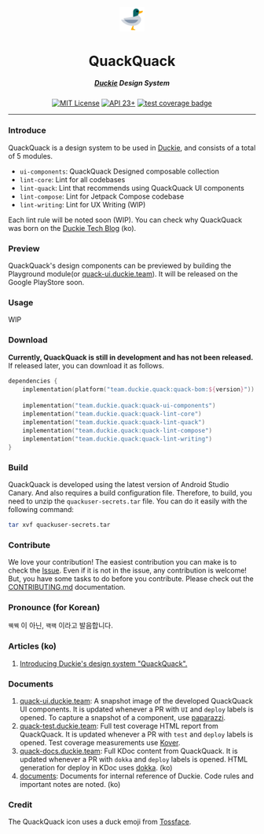 <p align="center">
  <img src="./assets/toss-duck.svg" width="10%" alt="duck" />
</p>
<h1 align="center">QuackQuack</h1>
<h5 align="center"><a href="https://github.com/sungbinland/duckie">Duckie</a> Design System</h5>
<p align="center">
  <a href="LICENSE"><img alt="MIT License" src="https://img.shields.io/badge/License-MIT-blue"/></a>
  <a href="https://developer.android.com/about/versions/marshmallow"><img alt="API 23+" src="https://img.shields.io/badge/API-23%2B-brightgreen.svg"/></a>
  <a href="https://codecov.io/gh/sungbinland/duckie-quack-quack" > <img alt="test coverage badge" src="https://codecov.io/gh/sungbinland/duckie-quack-quack/branch/develop/graph/badge.svg?token=ACRJ1R22YD"/></a>
</p>

---

### Introduce

QuackQuack is a design system to be used in [Duckie](https://github.com/sungbinland/duckie), and consists of a total of 5 modules.

- `ui-components`: QuackQuack Designed composable collection
- `lint-core`: Lint for all codebases
- `lint-quack`: Lint that recommends using QuackQuack UI components
- `lint-compose`: Lint for Jetpack Compose codebase
- `lint-writing`:  Lint for UX Writing (WIP)

Each lint rule will be noted soon (WIP). You can check why QuackQuack was born on the [Duckie Tech Blog](https://medium.com/duckie-stories/%EB%8D%95%ED%82%A4%EC%9D%98-%EB%94%94%EC%9E%90%EC%9D%B8-%EC%8B%9C%EC%8A%A4%ED%85%9C-%EA%BD%A5%EA%BD%A5-%EC%9D%84-%EC%86%8C%EA%B0%9C%ED%95%A9%EB%8B%88%EB%8B%A4-59d962c4bf7) (ko).

### Preview

QuackQuack's design components can be previewed by building the Playground module(or [quack-ui.duckie.team](https://quack-ui.duckie.team/)). It will be released on the Google PlayStore soon.

### Usage

WIP

### Download

**Currently, QuackQuack is still in development and has not been released.** If released later, you can download it as follows.

```kotlin
dependencies {
    implementation(platform("team.duckie.quack:quack-bom:${version}"))

    implementation("team.duckie.quack:quack-ui-components")
    implementation("team.duckie.quack:quack-lint-core")
    implementation("team.duckie.quack:quack-lint-quack")
    implementation("team.duckie.quack:quack-lint-compose")
    implementation("team.duckie.quack:quack-lint-writing")
}
```

### Build

QuackQuack is developed using the latest version of Android Studio Canary. And also requires a build configuration file. Therefore, to build, you need to unzip the `quackuser-secrets.tar` file. You can do it easily with the following command:

```bash
tar xvf quackuser-secrets.tar
```

### Contribute

We love your contribution! The easiest contribution you can make is to check the [Issue](https://github.com/sungbinland/duckie-quack-quack/issues). Even if it is not in the issue, any contribution is welcome! But, you have some tasks to do before you contribute. Please check out the [CONTRIBUTING.md](.github/CONTRIBUTING.md) documentation.

### Pronounce (for Korean)

`꿱꿱` 이 아닌, `꽥꽥` 이라고 발음합니다.

### Articles (ko)

1. [Introducing Duckie's design system "QuackQuack".](https://blog.duckie.team/%EB%8D%95%ED%82%A4%EC%9D%98-%EB%94%94%EC%9E%90%EC%9D%B8-%EC%8B%9C%EC%8A%A4%ED%85%9C-%EA%BD%A5%EA%BD%A5-%EC%9D%84-%EC%86%8C%EA%B0%9C%ED%95%A9%EB%8B%88%EB%8B%A4-59d962c4bf7)

### Documents

1. [quack-ui.duckie.team](https://quack-ui.duckie.team/): A snapshot image of the developed QuackQuack UI components. It is updated whenever a PR with `UI` and `deploy` labels is opened. To capture a snapshot of a component, use [paparazzi](https://github.com/cashapp/paparazzi).
2. [quack-test.duckie.team](https://quack-test.duckie.team/): Full test coverage HTML report from QuackQuack. It is updated whenever a PR with `test` and `deploy` labels is opened. Test coverage measurements use [Kover](https://github.com/Kotlin/kotlinx-kover).
3. [quack-docs.duckie.team](https://quack-docs.duckie.team/): Full KDoc content from QuackQuack. It is updated whenever a PR with `dokka` and `deploy` labels is opened. HTML generation for deploy in KDoc uses [dokka](https://github.com/Kotlin/dokka). (ko)
4. [documents](/documents): Documents for internal reference of Duckie. Code rules and important notes are noted. (ko)

### Credit

The QuackQuack icon uses a duck emoji from [Tossface](https://toss.im/tossface).
